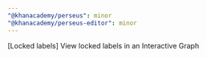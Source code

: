 ```yaml
---
"@khanacademy/perseus": minor
"@khanacademy/perseus-editor": minor
---
```


[Locked labels] View locked labels in an Interactive Graph
